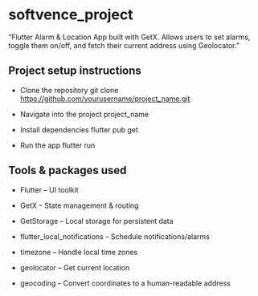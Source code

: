 # softvence_project

“Flutter Alarm & Location App built with GetX. Allows users to set alarms, toggle them on/off, and fetch their current address using Geolocator.”


## Project setup instructions

* Clone the repository
git clone https://github.com/yourusername/project_name.git

* Navigate into the project
project_name

* Install dependencies
flutter pub get

* Run the app
flutter run


## Tools & packages used

* Flutter – UI toolkit

* GetX – State management & routing

* GetStorage – Local storage for persistent data

* flutter_local_notifications – Schedule notifications/alarms

* timezone – Handle local time zones

* geolocator – Get current location

* geocoding – Convert coordinates to a human-readable address
